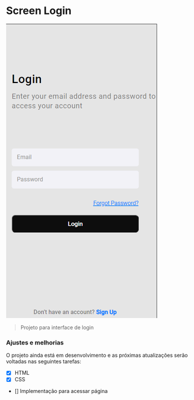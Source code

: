 # Screen Login

<img src="./login print.png" alt="Imagem login">

> Projeto para interface de login

### Ajustes e melhorias

O projeto ainda está em desenvolvimento e as próximas atualizações serão voltadas nas seguintes tarefas:

- [x] HTML
- [x] CSS
- [] Implementação para acessar página 

